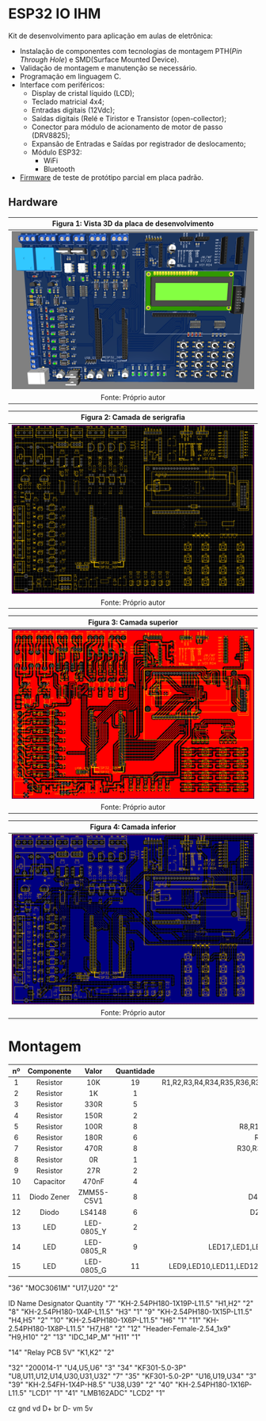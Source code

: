 # ESP32 IO IHM

Kit de desenvolvimento para aplicação em aulas de eletrônica: 
* Instalação de componentes com tecnologias de montagem PTH(*Pin Through Hole*) e SMD(Surface Mounted Device).
* Validação de montagem e manutenção se necessário.
* Programação em linguagem C.
* Interface com periféricos:
	* Display de cristal líquido (LCD);
	* Teclado matricial 4x4;
	* Entradas digitais (12Vdc);
	* Saídas digitais (Relé e Tiristor e Transistor (open-collector);
	* Conector para módulo de acionamento de motor de passo (DRV8825);
	* Expansão de Entradas e Saídas por registrador de deslocamento;
	* Módulo ESP32:
		* WiFi
		* Bluetooth
* [Firmware](https://github.com/JoseWRPereira/esp32_io-ihm-prototipo) de teste de protótipo parcial em placa padrão.

## Hardware

| Figura 1: Vista 3D da placa de desenvolvimento |
|:----------------------------------------------:|
|![ESP32 IO Top 3D](https://github.com/JoseWRPereira/esp32_io_ihm/blob/main/img/esp32_IO-top3D.PNG)|
| Fonte: Próprio autor |



| Figura 2: Camada de serigrafia |
|:------------------------------:|
|![ESP32 IO Top Silkscreen](https://github.com/JoseWRPereira/esp32_io_ihm/blob/main/img/esp32_IO-topsilk.PNG)|
| Fonte: Próprio autor |


| Figura 3: Camada superior      |
|:------------------------------:|
|![ESP32 IO Top Layer](https://github.com/JoseWRPereira/esp32_io_ihm/blob/main/img/esp32_IO-toplayer.PNG)|
| Fonte: Próprio autor |


| Figura 4: Camada inferior      |
|:------------------------------:|
|![ESP32 IO Botton layer](https://github.com/JoseWRPereira/esp32_io_ihm/blob/main/img/esp32_IO-botlayer.PNG)|
| Fonte: Próprio autor |




# Montagem

<!-- "26"	"0R"	"R55,R56,R57,R59"	"5" // Não Montar - Drive de motor de passo -->
<!-- "17"	"10K"	"R6"	"1" Potenciometro -->
<!-- "16"	"9k1"	"R5"	"1" // divisor de tensão do LCD --> 
<!-- "18"	"760R"	"R7"	"1" // divisor de tensão do LCD -->


| nº  | Componente | Valor | Quantidade | Referência |
|:---:|:----------:|:-----:|:----------:|:----------:|
| 1   | Resistor   | 10K   | 19         | R1,R2,R3,R4,R34,R35,R36,R37,R42,R43,R44,R45,R54,R10,R16,R22,R27,R13,R21 |
| 2   | Resistor   | 1K    | 1          | R48        | 
| 3   | Resistor   | 330R  | 5          | R49,R51,R50,R24,R29 | 
| 4   | Resistor   | 150R  | 2          | R52,R53 | 
| 5   | Resistor   | 100R  | 8          | R8,R14,R19,R25,R11,R17,R23,R28 |
| 6   | Resistor   | 180R  | 6          | R9,R12,R15,R18,R20,R26 |
| 7   | Resistor   | 470R  | 8          | R30,R31,R32,R33,R38,R40,R41,R39 |
| 8   | Resistor   | 0R    | 1          | R58 |
| 9   | Resistor   | 27R   | 2          | R46,R47 |
| 10  | Capacitor  | 470nF | 4 | C2,C4,C6,C8 |
| 11  | Diodo Zener| ZMM55-C5V1| 8 | D4,D5,D6,D7,D8,D9,D10,D11 |
| 12  | Diodo      | LS4148    | 6 | D2,D3,D_L1,D_L2,D_L3,D_L4 |
| 13  | LED        | LED-0805_Y| 2 | LED21,LED22 |
| 14  | LED        | LED-0805_R| 9 | LED17,LED1,LED2,LED3,LED4,LED5,LED6,LED7,LED8 |
| 15  | LED        | LED-0805_G| 11 | LED9,LED10,LED11,LED12,LED13,LED14,LED15,LED16,LED18,LED19,LED20 |
<!-- "29"	"SN74HC595DR"	"U1,U3,U21,U40"	"4" -->
<!-- "30"	"CD74HC165M"	"U2,U33,U41"	"3" -->
<!-- "27"	"K4-6×6_SMD"	"S1,S2,S3,S4,S5,S6,S7,S8,S9,S10,S11,S13,S14,S15,S16,S12"	"16" -->
<!-- "38"	"AMS1117-3.3_C351784"	"U37"	"1" -->
<!-- "2"	"47uF"	"C1,C3,C5,C7,C9,C10"	"6" *** PAD pequeno 100uF -->
<!-- "1"	"R_3296W_US"	"RP1"	"1" -->
<!-- "4"	"1N4007"	"D1"	"1" -->
"36"	"MOC3061M"	"U17,U20"	"2"
<!-- "33"	"PC817"	"U7,U9,U10,U13,U15,U18,U22,U23,U24,U25,U26,U27,U28,U29"	"14" -->
<!-- "28"	"BC337"	"T1,T2,T3,T4,T5,T6"	"6" -->
<!-- "42"	"BT136"	"Q1,Q2"	"2" -->
<!-- "37"	"LM7805T"	"U35,U36"	"2" -->
<!-- "44"	"USB_B"	"X1"	"1"  -->



ID	Name	Designator	Quantity
"7"	"KH-2.54PH180-1X19P-L11.5"	"H1,H2"	"2"
"8"	"KH-2.54PH180-1X4P-L11.5"	"H3"	"1"
"9"	"KH-2.54PH180-1X15P-L11.5"	"H4,H5"	"2"
"10"	"KH-2.54PH180-1X6P-L11.5"	"H6"	"1"
"11"	"KH-2.54PH180-1X8P-L11.5"	"H7,H8"	"2"
"12"	"Header-Female-2.54_1x9"	"H9,H10"	"2"
"13"	"IDC_14P_M"	"H11"	"1"

"14"	"Relay PCB 5V"	"K1,K2"	"2"


"32"	"200014-1"	"U4,U5,U6"	"3"
"34"	"KF301-5.0-3P"	"U8,U11,U12,U14,U30,U31,U32"	"7"
"35"	"KF301-5.0-2P"	"U16,U19,U34"	"3"
"39"	"KH-2.54FH-1X4P-H8.5"	"U38,U39"	"2"
"40"	"KH-2.54PH180-1X16P-L11.5"	"LCD1"	"1"
"41"	"LMB162ADC"	"LCD2"	"1"

cz gnd
vd D+
br D-
vm 5v


<!-- 
PI3

* Framework web
* Aplicativo Móvel
* Banco de dados
* Script Web (Java script)
* Nuvem
* Acessibilidade
* Controle de versão
* Integração Contínua
* Testes
* API (Consumo e fornecimento)
* Análise de Dados
* IoT 
-->